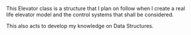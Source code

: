 This Elevator class is a structure that I plan on follow when I create a real life elevator model and the control systems that shall be considered.

This also acts to develop my knowledge on Data Structures.
